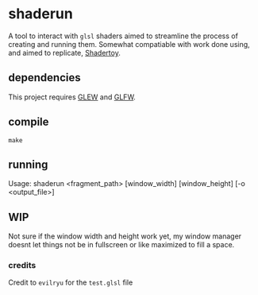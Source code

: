 # shaderun
A tool to interact with `glsl` shaders aimed to streamline the process of
creating and running them. Somewhat compatiable with work done using, and aimed
to replicate, [Shadertoy](https://www.shadertoy.com/).

## dependencies
This project requires [GLEW](https://glew.sourceforge.net/) and [GLFW](https://www.glfw.org/).

## compile
`make`

## running
Usage: shaderun <fragment_path> [window_width] [window_height] [-o <output_file>]

## WIP
Not sure if the window width and height work yet, my window manager doesnt let
things not be in fullscreen or like maximized to fill a space.

### credits
Credit to `evilryu` for the `test.glsl` file
